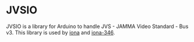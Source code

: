 # JVSIO

JVSIO is a library for Arduino to handle JVS - JAMMA Video Standard - Bus v3.
This library is used by [iona](https://github.com/toyoshim/iona) and
[iona-346](https://github.com/toyoshim/iona-346).
